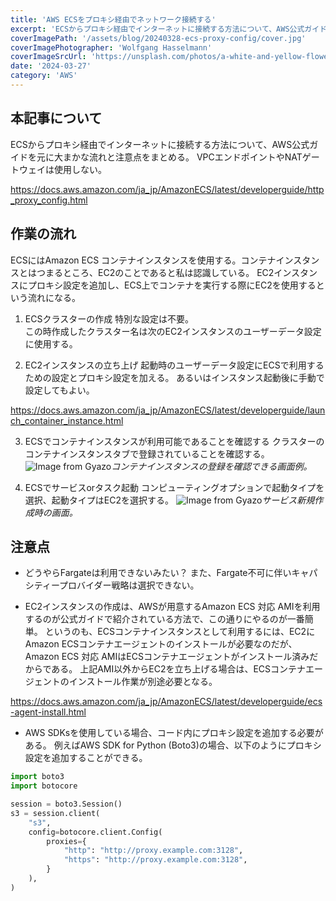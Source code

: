 ```yaml
---
title: 'AWS ECSをプロキシ経由でネットワーク接続する'
excerpt: 'ECSからプロキシ経由でインターネットに接続する方法について、AWS公式ガイドを元に大まかな流れと注意点をまとめる。'
coverImagePath: '/assets/blog/20240328-ecs-proxy-config/cover.jpg'
coverImagePhotographer: 'Wolfgang Hasselmann'
coverImageSrcUrl: 'https://unsplash.com/photos/a-white-and-yellow-flower-in-a-pond-of-water-lilies-C_p73VZemp0'
date: '2024-03-27'
category: 'AWS'
---
```


## 本記事について

ECSからプロキシ経由でインターネットに接続する方法について、AWS公式ガイドを元に大まかな流れと注意点をまとめる。
VPCエンドポイントやNATゲートウェイは使用しない。

https://docs.aws.amazon.com/ja_jp/AmazonECS/latest/developerguide/http_proxy_config.html

## 作業の流れ

ECSにはAmazon ECS コンテナインスタンスを使用する。コンテナインスタンスとはつまるところ、EC2のことであると私は認識している。
EC2インスタンスにプロキシ設定を追加し、ECS上でコンテナを実行する際にEC2を使用するという流れになる。

1. ECSクラスターの作成
   特別な設定は不要。  
   この時作成したクラスター名は次のEC2インスタンスのユーザーデータ設定に使用する。

2. EC2インスタンスの立ち上げ
   起動時のユーザーデータ設定にECSで利用するための設定とプロキシ設定を加える。
   あるいはインスタンス起動後に手動で設定してもよい。

https://docs.aws.amazon.com/ja_jp/AmazonECS/latest/developerguide/launch_container_instance.html

3. ECSでコンテナインスタンスが利用可能であることを確認する
   クラスターのコンテナインスタンスタブで登録されていることを確認する。
   ![Image from Gyazo](https://i.gyazo.com/91a086358f06036ae269ceee5201b27e.png)_コンテナインスタンスの登録を確認できる画面例。_

4. ECSでサービスorタスク起動
   コンピューティングオプションで起動タイプを選択、起動タイプはEC2を選択する。
   ![Image from Gyazo](https://i.gyazo.com/ef433ca637aa90e3cc0e826e2d2f03cd.png)_サービス新規作成時の画面。_

## 注意点

- どうやらFargateは利用できないみたい？
  また、Fargate不可に伴いキャパシティープロバイダー戦略は選択できない。

- EC2インスタンスの作成は、AWSが用意するAmazon ECS 対応 AMIを利用するのが公式ガイドで紹介されている方法で、この通りにやるのが一番簡単。
  というのも、ECSコンテナインスタンスとして利用するには、EC2にAmazon ECSコンテナエージェントのインストールが必要なのだが、Amazon ECS 対応 AMIはECSコンテナエージェントがインストール済みだからである。
  上記AMI以外からEC2を立ち上げる場合は、ECSコンテナエージェントのインストール作業が別途必要となる。

https://docs.aws.amazon.com/ja_jp/AmazonECS/latest/developerguide/ecs-agent-install.html

- AWS SDKsを使用している場合、コード内にプロキシ設定を追加する必要がある。
  例えばAWS SDK for Python (Boto3)の場合、以下のようにプロキシ設定を追加することができる。

```python
import boto3
import botocore

session = boto3.Session()
s3 = session.client(
    "s3",
    config=botocore.client.Config(
        proxies={
            "http": "http://proxy.example.com:3128",
            "https": "http://proxy.example.com:3128",
        }
    ),
)
```
